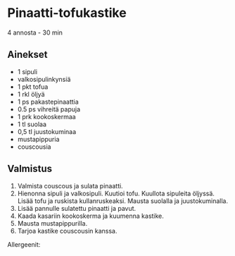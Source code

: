 # Pinaatti-tofukastike
4 annosta - 30 min


## Ainekset
- 1 sipuli
- valkosipulinkynsiä
- 1 pkt tofua
- 1 rkl öljyä
- 1 ps pakastepinaattia
- 0.5 ps vihreitä papuja
- 1 prk kookoskermaa
- 1 tl suolaa
- 0,5 tl juustokuminaa
- mustapippuria
- couscousia


## Valmistus
1. Valmista couscous ja sulata pinaatti.
2. Hienonna sipuli ja valkosipuli. Kuutioi tofu. Kuullota sipuleita öljyssä. Lisää tofu ja ruskista kullanruskeaksi. Mausta suolalla ja juustokuminalla.
3. Lisää pannulle sulatettu pinaatti ja pavut.
4. Kaada kasariin kookoskerma ja kuumenna kastike.
5. Mausta mustapippurilla.
6. Tarjoa kastike couscousin kanssa.

Allergeenit:
